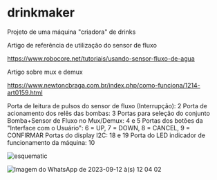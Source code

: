# drinkmaker
Projeto de uma máquina "criadora" de drinks

Artigo de referência de utilização do sensor de fluxo

https://www.robocore.net/tutoriais/usando-sensor-fluxo-de-agua

Artigo sobre mux e demux

https://www.newtoncbraga.com.br/index.php/como-funciona/1214-art0159.html

Porta de leitura de pulsos do sensor de fluxo (Interrupção): 2
Porta de acionamento dos relês das bombas: 3
Portas para seleção do conjunto Bomba+Sensor de Fluxo no Mux/Demux: 4 e 5
Portas dos botões da "Interface com o Usuário": 6  = UP, 7 = DOWN, 8 = CANCEL, 9 = CONFIRMAR
Portas do display I2C: 18 e 19
Porta do LED indicador de funcionamento da máquina: 10


![esquematic](https://github.com/udihackerspace/drinkmaker/assets/141279176/05a18a4f-970d-48c0-b73a-654e63383fad)

![Imagem do WhatsApp de 2023-09-12 à(s) 12 04 02](https://github.com/udihackerspace/drinkmaker/assets/141279176/f902ff2a-230a-4e81-a108-794a57644f10)




